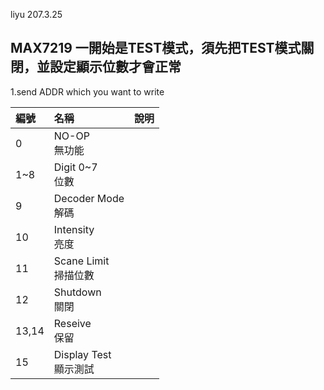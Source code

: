 liyu 207.3.25

## MAX7219 一開始是TEST模式，須先把TEST模式關閉，並設定顯示位數才會正常

1.send ADDR which you want to write

| 編號 | 名稱 | 說明 |
| :-- | :-- | :-- |
| 0     | NO-OP        <br> 無功能　|  |
| 1~8   | Digit 0~7    <br> 位數　　|  |
| 9     | Decoder Mode <br> 解碼　　|  |
| 10    | Intensity    <br> 亮度　　|  |
| 11    | Scane Limit  <br> 掃描位數|  |
| 12    | Shutdown     <br> 關閉　　|  |
| 13,14 | Reseive      <br> 保留　　|  |
| 15    | Display Test <br> 顯示測試|  |
